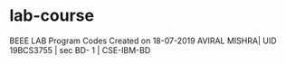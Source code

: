 # lab-course
BEEE LAB Program Codes
Created on 18-07-2019
AVIRAL MISHRA| UID 19BCS3755 | sec BD- 1 | CSE-IBM-BD

